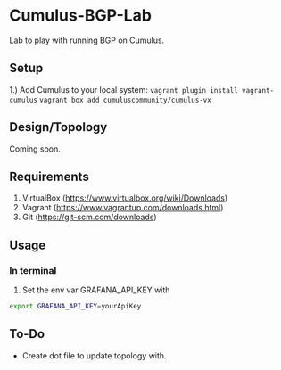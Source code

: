 # Cumulus-BGP-Lab
Lab to play with running BGP on Cumulus.

## Setup ##
1.) Add Cumulus to your local system:
 `vagrant plugin install vagrant-cumulus`
 `vagrant box add cumuluscommunity/cumulus-vx`

## Design/Topology

Coming soon.

## Requirements
1. VirtualBox (https://www.virtualbox.org/wiki/Downloads)
2. Vagrant (https://www.vagrantup.com/downloads.html)
3. Git (https://git-scm.com/downloads)

## Usage

### In terminal
1. Set the env var GRAFANA_API_KEY with
```bash
export GRAFANA_API_KEY=yourApiKey
```


## To-Do
* Create dot file to update topology with.